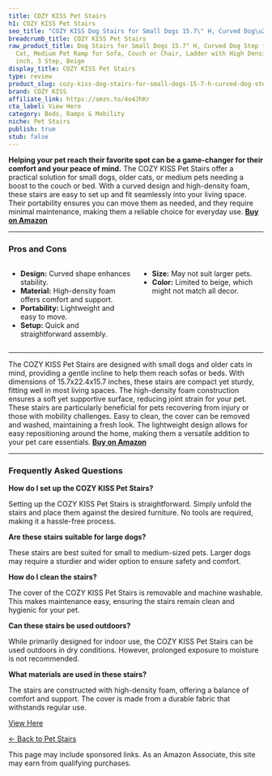 ```yaml
---
title: COZY KISS Pet Stairs
h1: COZY KISS Pet Stairs
seo_title: "COZY KISS Dog Stairs for Small Dogs 15.7\" H, Curved Dog\u2026"
breadcrumb_title: COZY KISS Pet Stairs
raw_product_title: Dog Stairs for Small Dogs 15.7" H, Curved Dog Step for Puppy, Older
  Cat, Medium Pet Ramp for Sofa, Couch or Chair, Ladder with High Density Foam, 15.7x22.4x15.7
  inch, 3 Step, Beige
display_title: COZY KISS Pet Stairs
type: review
product_slug: cozy-kiss-dog-stairs-for-small-dogs-15-7-h-curved-dog-step-for-puppy-ol-4fb62d61
brand: COZY KISS
affiliate_link: https://amzn.to/4o4JhKr
cta_label: View Here
category: Beds, Ramps & Mobility
niche: Pet Stairs
publish: true
stub: false
---
```


<div id="intro" class="full-width">
  <p><strong>Helping your pet reach their favorite spot can be a game-changer for their comfort and your peace of mind.</strong> The COZY KISS Pet Stairs offer a practical solution for small dogs, older cats, or medium pets needing a boost to the couch or bed. With a curved design and high-density foam, these stairs are easy to set up and fit seamlessly into your living space. Their portability ensures you can move them as needed, and they require minimal maintenance, making them a reliable choice for everyday use. <a href="https://amzn.to/4o4JhKr" rel="nofollow sponsored noopener" target="_blank"><strong>Buy on Amazon</strong></a></p>
</div>

<hr />
<h3 id="pros-cons">Pros and Cons</h3>
<div class="pc-grid" style="display:grid;grid-template-columns:1fr 1fr;gap:16px;">
  <ul>
    <li><strong>Design:</strong> Curved shape enhances stability.</li>
    <li><strong>Material:</strong> High-density foam offers comfort and support.</li>
    <li><strong>Portability:</strong> Lightweight and easy to move.</li>
    <li><strong>Setup:</strong> Quick and straightforward assembly.</li>
  </ul>
  <ul>
    <li><strong>Size:</strong> May not suit larger pets.</li>
    <li><strong>Color:</strong> Limited to beige, which might not match all decor.</li>
  </ul>
</div>
<hr />

<div class="full-width">
  <p>The COZY KISS Pet Stairs are designed with small dogs and older cats in mind, providing a gentle incline to help them reach sofas or beds. With dimensions of 15.7x22.4x15.7 inches, these stairs are compact yet sturdy, fitting well in most living spaces. The high-density foam construction ensures a soft yet supportive surface, reducing joint strain for your pet. These stairs are particularly beneficial for pets recovering from injury or those with mobility challenges. Easy to clean, the cover can be removed and washed, maintaining a fresh look. The lightweight design allows for easy repositioning around the home, making them a versatile addition to your pet care essentials. <a href="https://amzn.to/4o4JhKr" rel="nofollow sponsored noopener" target="_blank"><strong>Buy on Amazon</strong></a></p>
</div>

<hr />
<h3 id="faqs">Frequently Asked Questions</h3>

<p><strong>How do I set up the COZY KISS Pet Stairs?</strong></p>
<p>Setting up the COZY KISS Pet Stairs is straightforward. Simply unfold the stairs and place them against the desired furniture. No tools are required, making it a hassle-free process.</p>

<p><strong>Are these stairs suitable for large dogs?</strong></p>
<p>These stairs are best suited for small to medium-sized pets. Larger dogs may require a sturdier and wider option to ensure safety and comfort.</p>

<p><strong>How do I clean the stairs?</strong></p>
<p>The cover of the COZY KISS Pet Stairs is removable and machine washable. This makes maintenance easy, ensuring the stairs remain clean and hygienic for your pet.</p>

<p><strong>Can these stairs be used outdoors?</strong></p>
<p>While primarily designed for indoor use, the COZY KISS Pet Stairs can be used outdoors in dry conditions. However, prolonged exposure to moisture is not recommended.</p>

<p><strong>What materials are used in these stairs?</strong></p>
<p>The stairs are constructed with high-density foam, offering a balance of comfort and support. The cover is made from a durable fabric that withstands regular use.</p>
<p><a class="btn" href="https://amzn.to/4o4JhKr" target="_blank" rel="nofollow sponsored noopener">View Here</a></p>
<p><a href="/roundups/beds-ramps-mobility/pet-stairs/">← Back to Pet Stairs</a></p>
<aside class="disclosure">This page may include sponsored links. As an Amazon Associate, this site may earn from qualifying purchases.</aside>
